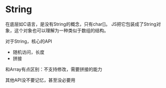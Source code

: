# String
在底层如C语言，是没有String的概念，只有char[]。
JS把它包装成了String对象，这个对象也可以理解为一种类似于数组的结构。

对于String，核心的API
- 随机访问，长度
- 拼接

和Array有点区别：不支持修改，需要拼接的能力

其他API没不要记忆，甚至没必要用